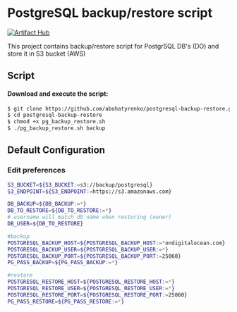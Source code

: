 # PostgreSQL backup/restore script

[![Artifact Hub](https://img.shields.io/endpoint?url=https://artifacthub.io/badge/repository/postgresql-backup-restore)](https://artifacthub.io/packages/search?repo=postgresql-backup-restore)

This project contains backup/restore script for PostgrSQL DB's (DO) and store it in S3 bucket (AWS)

## Script


#### Download and execute the script:

```bash
$ git clone https://github.com/abohatyrenko/postgresql-backup-restore.git
$ cd postgresql-backup-restore
$ chmod +x pg_backup_restore.sh
$ ./pg_backup_restore.sh backup
```



## Default Configuration

### Edit preferences

```bash
S3_BUCKET=${S3_BUCKET:=s3://backup/postgresql}
S3_ENDPOINT=${S3_ENDPOINT:=https://s3.amazonaws.com}

DB_BACKUP=${DB_BACKUP:=*}
DB_TO_RESTORE=${DB_TO_RESTORE:=*}
# username will match db name when restoring (owner)
DB_USER=${DB_TO_RESTORE}

#backup
POSTGRESQL_BACKUP_HOST=${POSTGRESQL_BACKUP_HOST:=*ondigitalocean.com}
POSTGRESQL_BACKUP_USER=${POSTGRESQL_BACKUP_USER:=*}
POSTGRESQL_BACKUP_PORT=${POSTGRESQL_BACKUP_PORT:=25060}
PG_PASS_BACKUP=${PG_PASS_BACKUP:=*}

#restore
POSTGRESQL_RESTORE_HOST=${POSTGRESQL_RESTORE_HOST:=*}
POSTGRESQL_RESTORE_USER=${POSTGRESQL_RESTORE_USER:=*}
POSTGRESQL_RESTORE_PORT=${POSTGRESQL_RESTORE_PORT:=25060}
PG_PASS_RESTORE=${PG_PASS_RESTORE:=*}
```

